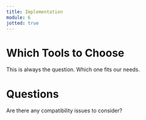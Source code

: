 ```yaml
---
title: Implementation
module: 6
jotted: true
---
```


# Which Tools to Choose

This is always the question.  Which one fits our needs.

# Questions

Are there any compatibility issues to consider?

